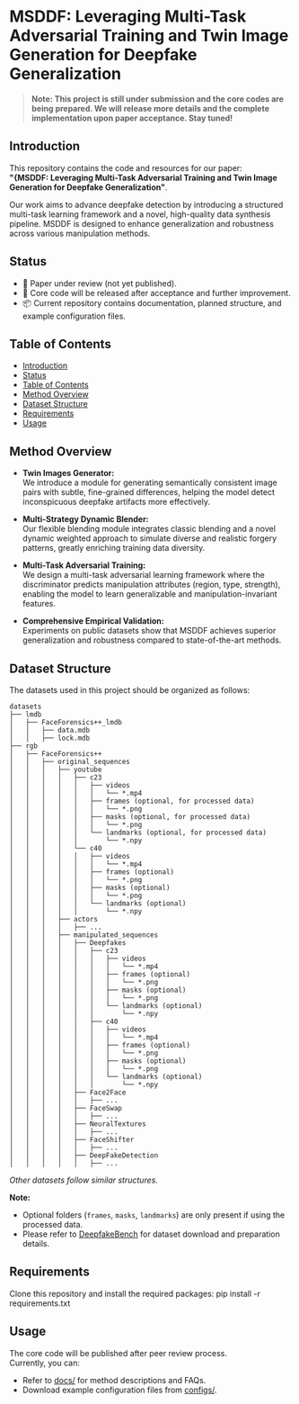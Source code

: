 # MSDDF: Leveraging Multi-Task Adversarial Training and Twin Image Generation for Deepfake Generalization

> **Note: This project is still under submission and the core codes are being prepared. We will release more details and the complete implementation upon paper acceptance. Stay tuned!**

## Introduction

This repository contains the code and resources for our paper:  
**"{MSDDF: Leveraging Multi-Task Adversarial Training and Twin Image Generation for Deepfake Generalization"**.

Our work aims to advance deepfake detection by introducing a structured multi-task learning framework and a novel, high-quality data synthesis pipeline. MSDDF is designed to enhance generalization and robustness across various manipulation methods.

## Status

- 📝 Paper under review (not yet published).
- 🔧 Core code will be released after acceptance and further improvement.
- 📦 Current repository contains documentation, planned structure, and example configuration files.

## Table of Contents

- [Introduction](#introduction)
- [Status](#status)
- [Table of Contents](#table-of-contents)
- [Method Overview](#method-overview)
- [Dataset Structure](#dataset-structure)
- [Requirements](#requirements)
- [Usage](#usage)

## Method Overview

- **Twin Images Generator:**  
  We introduce a module for generating semantically consistent image pairs with subtle, fine-grained differences, helping the model detect inconspicuous deepfake artifacts more effectively.

- **Multi-Strategy Dynamic Blender:**  
  Our flexible blending module integrates classic blending and a novel dynamic weighted approach to simulate diverse and realistic forgery patterns, greatly enriching training data diversity.

- **Multi-Task Adversarial Training:**  
  We design a multi-task adversarial learning framework where the discriminator predicts manipulation attributes (region, type, strength), enabling the model to learn generalizable and manipulation-invariant features.

- **Comprehensive Empirical Validation:**  
  Experiments on public datasets show that MSDDF achieves superior generalization and robustness compared to state-of-the-art methods.

## Dataset Structure

The datasets used in this project should be organized as follows:

```plaintext
datasets
├── lmdb
│   ├── FaceForensics++_lmdb
│   │   ├── data.mdb
│   │   ├── lock.mdb
├── rgb
│   ├── FaceForensics++
│   │   ├── original_sequences
│   │   │   ├── youtube
│   │   │   │   ├── c23
│   │   │   │   │   ├── videos
│   │   │   │   │   │   └── *.mp4
│   │   │   │   │   ├── frames (optional, for processed data)
│   │   │   │   │   │   └── *.png
│   │   │   │   │   ├── masks (optional, for processed data)
│   │   │   │   │   │   └── *.png
│   │   │   │   │   └── landmarks (optional, for processed data)
│   │   │   │   │       └── *.npy
│   │   │   │   └── c40
│   │   │   │   │   ├── videos
│   │   │   │   │   │   └── *.mp4
│   │   │   │   │   ├── frames (optional)
│   │   │   │   │   │   └── *.png
│   │   │   │   │   ├── masks (optional)
│   │   │   │   │   │   └── *.png
│   │   │   │   │   └── landmarks (optional)
│   │   │   │   │       └── *.npy
│   │   │   ├── actors
│   │   │   │   ├── ...
│   │   │   ├── manipulated_sequences
│   │   │   │   ├── Deepfakes
│   │   │   │   │   ├── c23
│   │   │   │   │   │   ├── videos
│   │   │   │   │   │   │   └── *.mp4
│   │   │   │   │   │   ├── frames (optional)
│   │   │   │   │   │   │   └── *.png
│   │   │   │   │   │   ├── masks (optional)
│   │   │   │   │   │   │   └── *.png
│   │   │   │   │   │   └── landmarks (optional)
│   │   │   │   │   │       └── *.npy
│   │   │   │   │   ├── c40
│   │   │   │   │   │   ├── videos
│   │   │   │   │   │   │   └── *.mp4
│   │   │   │   │   │   ├── frames (optional)
│   │   │   │   │   │   │   └── *.png
│   │   │   │   │   │   ├── masks (optional)
│   │   │   │   │   │   │   └── *.png
│   │   │   │   │   │   └── landmarks (optional)
│   │   │   │   │   │       └── *.npy
│   │   │   │   ├── Face2Face
│   │   │   │   │   ├── ...
│   │   │   │   ├── FaceSwap
│   │   │   │   │   ├── ...
│   │   │   │   ├── NeuralTextures
│   │   │   │   │   ├── ...
│   │   │   │   ├── FaceShifter
│   │   │   │   │   ├── ...
│   │   │   │   ├── DeepFakeDetection
│   │   │   │   │   ├── ...
```

*Other datasets follow similar structures.*

**Note:**  
- Optional folders (`frames`, `masks`, `landmarks`) are only present if using the processed data.
- Please refer to [DeepfakeBench](https://github.com/SCLBD/DeepfakeBench) for dataset download and preparation details.
  
## Requirements

Clone this repository and install the required packages:
pip install -r requirements.txt


## Usage

The core code will be published after peer review process.  
Currently, you can:
- Refer to [docs/](docs/) for method descriptions and FAQs.
- Download example configuration files from [configs/](configs/).
